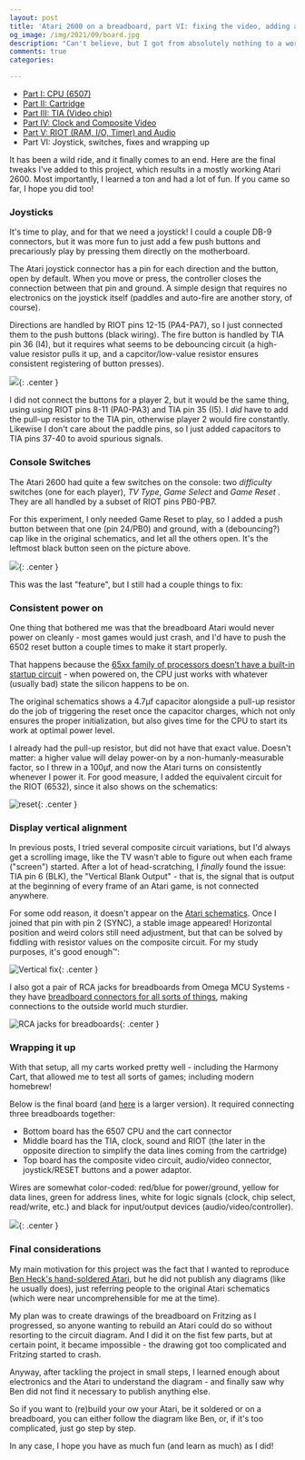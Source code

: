 ```yaml
---
layout: post
title: 'Atari 2600 on a breadboard, part VI: fixing the video, adding a joystick and wrapping up'
og_image: /img/2021/09/board.jpg
description: "Can't believe, but I got from absolutely nothing to a working Atari on a breadboard, learning a thousand things in the process. 🎉"
comments: true
categories:

---
```


* [Part I: CPU (6507)](/archives/2017/09/atari-2600-cpu-running-on-a-breadboard/)
* [Part II: Cartridge](/archives/2021/02/atari-2600-on-a-breadboard-part-2-reading-a-cart/)
* [Part III: TIA (Video chip)](/archives/2021/06/atari-2600-on-a-breadboard-part-3-tidying-up-and-adding-the-TIA-video-chipe/)
* [Part IV: Clock and Composite Video](/archives/2021/07/atari-2600-on-a-breadboard-part-iv-clock-composite-video-hello-world/)
* [Part V: RIOT (RAM, I/O, Timer) and Audio](/archives/2021/07/atari-2600-on-a-breadboard-part-v-riot-and-audio-and-running-actual-games/)
* Part VI: Joystick, switches, fixes and wrapping up

It has been a wild ride, and it finally comes to an end. Here are the final tweaks I've added to this project, which results in a mostly working Atari 2600. Most importantly, I learned a ton and had a lot of fun. If you came so far, I hope you did too!

<!--more-->

### Joysticks

It's time to play, and for that we need a joystick! I could a couple DB-9 connectors, but  it was more fun to just add a few push buttons and precariously play by pressing them directly on the motherboard.

The Atari joystick connector has a pin for each direction and the button, open by default. When you move or press, the controller closes the connection between that pin and ground. A simple design that requires no electronics on the joystick itself (paddles and auto-fire are another story, of course).

Directions are handled by RIOT pins 12-15 (PA4-PA7), so I just connected them to the push buttons (black wiring). The fire button is handled by TIA pin 36 (I4), but it requires what seems to be debouncing circuit (a high-value resistor pulls it up, and a capcitor/low-value resistor ensures consistent registering of button presses).

![](/img/2021/09/joystick.jpeg){: .center }

I did not connect the buttons for a player 2, but it would be the same thing, using using RIOT pins 8-11 (PA0-PA3)  and TIA pin 35 (I5). I _did_ have to add the pull-up resistor to the TIA pin, otherwise player 2 would fire constantly. Likewise I don't care about the paddle pins, so I just added capacitors to TIA pins 37-40 to avoid spurious signals.
### Console Switches

The Atari 2600 had quite a few switches on the console: two *difficulty* switches (one for each player), *TV Type*, *Game Select* and *Game Reset* . They are all handled by a subset of RIOT pins PB0-PB7.

For this experiment, I only needed Game Reset to play, so I added a push button between that one (pin 24/PB0) and ground, with a (debouncing?) cap like in the original schematics, and let all the others open. It's the leftmost black button seen on the picture above.

![](/img/2021/09/console.jpg){: .center }

This was the last "feature", but I still had a couple things to fix:
### Consistent power on
One thing that bothered me was that the breadboard Atari would never power on cleanly - most games would just crash, and I'd have to push the 6502 reset button a couple times to make it start properly.

That happens because the [65xx family of processors doesn't have a built-in startup circuit](https://retrocomputing.stackexchange.com/questions/13515/6502-reset-pin-always-needed-on-power-on/13520) - when powered on, the CPU just works with whatever (usually bad) state the silicon happens to be on.

The original schematics shows a 4.7µf capacitor alongside a pull-up resistor do the job of triggering the reset once the capacitor charges, which not only ensures the proper initialization, but also gives time for the CPU to start its work at optimal power level.

I already had the pull-up resistor, but did not have that exact value. Doesn't matter: a higher value will delay power-on by a non-humanly-measurable factor, so I threw in a 100µf, and now the Atari turns on consistently whenever I power it. For good measure, I added the equivalent circuit for the RIOT (6532), since it also shows on the schematics:

![reset](/img/2021/09/reset.png){: .center }
### Display vertical alignment

In previous posts, I tried several composite circuit variations, but I'd always get a scrolling image, like the TV wasn't able to figure out when each frame ("screen") started. After a lot of head-scratching, I _finally_ found the issue: TIA pin 6 (BLK), the "Vertical Blank Output" - that is, the signal that is output at the beginning of every frame of an Atari game, is not connected anywhere.

For some odd reason, it doesn't appear on the [Atari schematics](/img/2021/06/schematics.jpg). Once I joined that pin with pin 2 (SYNC), a stable image appeared! Horizontal position and weird colors still need adjustment, but that can be solved by fiddling with resistor values on the composite circuit. For my study purposes, it's good enough™️:

![Vertical fix](/img/2021/09/pacman-vertical-fix.jpg){: .center }

I also got a pair of RCA jacks for breadboards from Omega MCU Systems - they have [breadboard connectors for all sorts of things](http://oms.onebytecpu.com/catalog/breadboard-connectors.php), making connections to the outside world much sturdier.

![RCA jacks for breadboards](/img/2021/09/rca-jacks.jpeg){: .center }
### Wrapping it up

With that setup, all my carts worked pretty well - including the Harmony Cart, that allowed me to test all sorts of games; including modern homebrew!

Below is the final board (and [here](/img/2021/09/board-large.jpg) is a larger version). It required connecting three breadboards together:

- Bottom board has the 6507 CPU and the cart connector
- Middle board has the TIA, clock, sound and RIOT (the later in the opposite direction to simplify the data lines coming from the cartridge)
- Top board has the composite video circuit, audio/video connector, joystick/RESET buttons and a power adaptor.

Wires are somewhat color-coded: red/blue for power/ground, yellow for data lines, green for address lines, white for logic signals (clock, chip select, read/write, etc.) and black for input/output devices (audio/video/controller).

[![](/img/2021/09/board.jpg)](/img/2021/09/board-large.jpg){: .center }

### Final considerations

My main motivation for this project was the fact that I wanted to reproduce [Ben Heck's hand-soldered Atari](https://www.youtube.com/watch?v=QoBcrZJA4TI), but he did not publish any diagrams (like he usually does), just referring people to the original Atari schematics (which were near uncomprehensible for me at the time).

My plan was to create drawings of the breadboard on Fritzing as I progressed, so anyone wanting to rebuild an Atari could do so without resorting to the circuit diagram. And I did it on the fist few parts, but at certain point, it became impossible - the drawing got too complicated and Fritzing started to crash.

Anyway, after tackling the project in small steps, I learned enough about electronics and the Atari to understand the diagram - and finally saw why Ben did not find it necessary to publish anything else.

So if you want to (re)build your ow your Atari, be it soldered or on a breadboard, you can either follow the diagram like Ben, or, if it's too complicated, just go step by step.

In any case, I hope you have as much fun (and learn as much) as I did!
